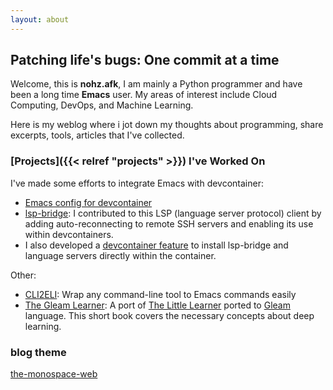 ```yaml
---
layout: about
---
```


## Patching life's bugs: One commit at a time

Welcome, this is **nohz.afk**, I am mainly a Python programmer and have been a long time **Emacs** user. My areas of interest include Cloud Computing, DevOps, and Machine Learning.

Here is my weblog where i jot down my thoughts about programming, share excerpts, tools, articles that I've collected.


### [Projects]({{< relref "projects" >}}) I've Worked On

I've made some efforts to integrate Emacs with devcontainer:

- [Emacs config for devcontainer](https://github.com/nohzafk/emacs-devcontainer)
- [lsp-bridge](https://github.com/manateelazycat/lsp-bridge): I contributed to this LSP (language server protocol) client by adding auto-reconnecting to remote SSH servers and enabling its use within devcontainers.
- I also developed a [devcontainer feature](https://github.com/nohzafk/devcontainer-feature-emacs-lsp-bridge) to install lsp-bridge and language servers directly within the container.

Other:

- [CLI2ELI](https://github.com/nohzafk/cli2eli): Wrap any command-line tool to Emacs commands easily
- [The Gleam Learner](https://github.com/nohzafk/the_gleam_learner): A port of [The Little Learner](https://www.thelittlelearner.com/#TheCode) ported to [Gleam](https://gleam.run/) language. This short book covers the necessary concepts about deep learning.


### blog theme

[the-monospace-web](https://github.com/owickstrom/the-monospace-web)